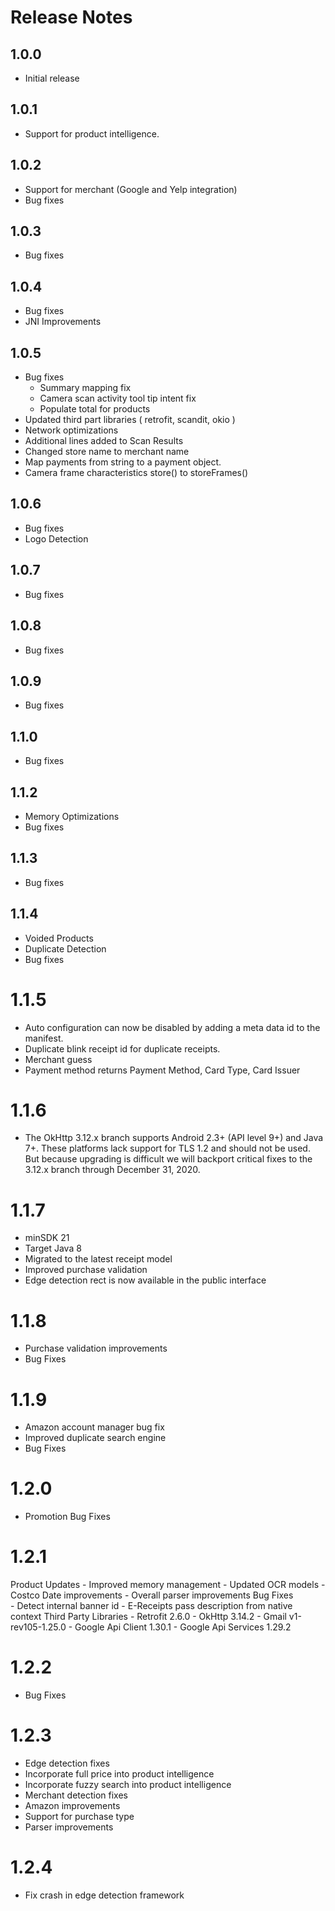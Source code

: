 # Release Notes

## 1.0.0

- Initial release

## 1.0.1

- Support for product intelligence.

## 1.0.2

- Support for merchant (Google and Yelp integration)
- Bug fixes

## 1.0.3

- Bug fixes

## 1.0.4

- Bug fixes
- JNI Improvements

## 1.0.5

- Bug fixes
    - Summary mapping fix
    - Camera scan activity tool tip intent fix
    - Populate total for products
- Updated third part libraries ( retrofit, scandit, okio )
- Network optimizations
- Additional lines added to Scan Results
- Changed store name to merchant name
- Map payments from string to a payment object.
- Camera frame characteristics store() to storeFrames()

## 1.0.6

- Bug fixes
- Logo Detection

## 1.0.7

- Bug fixes

## 1.0.8

- Bug fixes

## 1.0.9

- Bug fixes

## 1.1.0

- Bug fixes

## 1.1.2

- Memory Optimizations
- Bug fixes

## 1.1.3

- Bug fixes

## 1.1.4

- Voided Products
- Duplicate Detection
- Bug fixes

# 1.1.5

- Auto configuration can now be disabled by adding a meta data id to the manifest.
- Duplicate blink receipt id for duplicate receipts.
- Merchant guess
- Payment method returns Payment Method, Card Type, Card Issuer

# 1.1.6

- The OkHttp 3.12.x branch supports Android 2.3+ (API level 9+) and Java 7+. These platforms lack support for TLS 1.2 and should not be used. But because upgrading is difficult we will backport critical fixes to the 3.12.x branch through December 31, 2020.

# 1.1.7

- minSDK 21
- Target Java 8
- Migrated to the latest receipt model
- Improved purchase validation
- Edge detection rect is now available in the public interface

# 1.1.8

- Purchase validation improvements
- Bug Fixes

# 1.1.9

- Amazon account manager bug fix
- Improved duplicate search engine
- Bug Fixes

# 1.2.0

- Promotion Bug Fixes

# 1.2.1

Product Updates
    - Improved memory management
    - Updated OCR models
    - Costco Date improvements
    - Overall parser improvements 
Bug Fixes    
    - Detect internal banner id
    - E-Receipts pass description from native context
Third Party Libraries
    - Retrofit 2.6.0
    - OkHttp 3.14.2
    - Gmail v1-rev105-1.25.0
    - Google Api Client 1.30.1
    - Google Api Services 1.29.2

# 1.2.2

- Bug Fixes

# 1.2.3

- Edge detection fixes 
- Incorporate full price into product intelligence
- Incorporate fuzzy search into product intelligence 
- Merchant detection fixes
- Amazon improvements 
- Support for purchase type
- Parser improvements

# 1.2.4

- Fix crash in edge detection framework